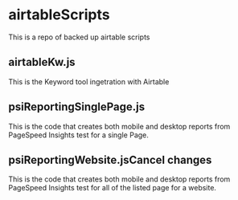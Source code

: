 # airtableScripts
This is a repo of backed up airtable scripts

## airtableKw.js
This is the Keyword tool ingetration with Airtable

## psiReportingSinglePage.js
This is the code that creates both mobile and desktop reports from PageSpeed Insights test for a single Page.

## psiReportingWebsite.jsCancel changes
This is the code that creates both mobile and desktop reports from PageSpeed Insights test for all of the listed page for a website.
